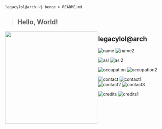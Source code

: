 ```console
legacylol@arch:~$ bence > README.md
```

> ## Hello, World!

<img align="left" src="https://www.github.com/x00bence.png" width="300" height="300" />

## legacylol@arch

![name](https://img.shields.io/static/v1?label=&message=name%3A&color=111&style=flat-square)
![name2](https://img.shields.io/static/v1?label=&message=Wendel%20%22"legacylol"&color=555&style=flat-square)

![asl](https://img.shields.io/static/v1?label=&message=A%2FS%2FL%3A&color=111&style=flat-square)
![asl2](https://img.shields.io/static/v1?label=&message=17%2C%20Male%2C%20Brazil&color=555&style=flat-square)

![occupation](https://img.shields.io/static/v1?label=&message=occupation%3A&color=111&style=flat-square)
![occupation2](https://img.shields.io/static/v1?label=&message=student%2C%20front-end%20dev&color=555&style=flat-square)

![contact](https://img.shields.io/static/v1?label=&message=contact%3A&color=111&style=flat-square)
![contact1](https://img.shields.io/static/v1?logo=github&label=&message=legacylol&color=555&logoColor=AAA&style=flat-square)
![contact2](https://img.shields.io/static/v1?logo=gmail&label=&message=wendelp313@gmail.com&color=555&logoColor=AAA&style=flat-square)
![contact3](https://img.shields.io/static/v1?logo=discord&label=&message=.legacy#5182&color=555&logoColor=AAA&style=flat-square)

![credits](https://img.shields.io/static/v1?label=&message=credits%3A&color=111&style=flat-square)
![credits1](https://img.shields.io/static/v1?logo=github&label=&message=x00bence&color=555&logoColor=AAA&style=flat-square)

